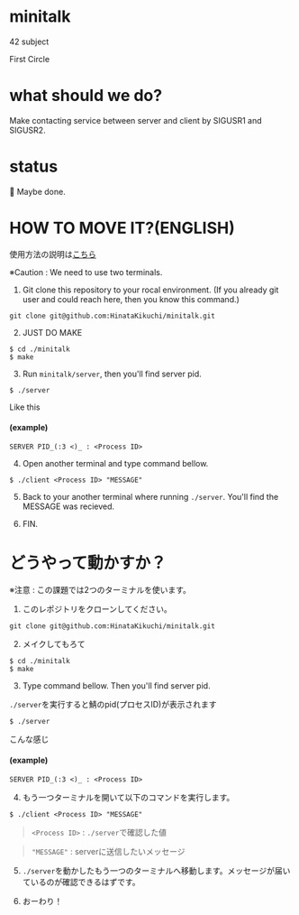 # minitalk

42 subject

First Circle

# what should we do?

Make contacting service between server and client by SIGUSR1 and SIGUSR2.

# status

🔁 Maybe done.

# HOW TO MOVE IT?(ENGLISH)
使用方法の説明は[こちら](#どうやって動かすか？)


※Caution : We need to use two terminals.

1. Git clone this repository to your rocal environment. (If you already git user and could reach here, then you know this command.)

```
git clone git@github.com:HinataKikuchi/minitalk.git
```

2. JUST DO MAKE

```
$ cd ./minitalk
$ make
```

3. Run ```minitalk/server```, then you'll find server pid.

```
$ ./server
```
Like this

#### (example)

```
SERVER PID_(:3 <)_ : <Process ID>
```

4. Open another terminal and type command bellow.

```
$ ./client <Process ID> "MESSAGE"
```

5. Back to your another terminal where running ```./server```. You'll find the MESSAGE was recieved.

6. FIN.


# どうやって動かすか？

※注意 : この課題では2つのターミナルを使います。

1. このレポジトリをクローンしてください。

```
git clone git@github.com:HinataKikuchi/minitalk.git
```

2. メイクしてもろて

```
$ cd ./minitalk
$ make
```

3. Type command bellow. Then you'll find server pid.

```./server```を実行すると鯖のpid(プロセスID)が表示されます

```
$ ./server
```

こんな感じ
#### (example)

```
SERVER PID_(:3 <)_ : <Process ID>
```

4. もう一つターミナルを開いて以下のコマンドを実行します。

```
$ ./client <Process ID> "MESSAGE"
```

> ```<Process ID>``` : ```./server```で確認した値

> ```"MESSAGE"``` : serverに送信したいメッセージ


5. ```./server```を動かしたもう一つのターミナルへ移動します。メッセージが届いているのが確認できるはずです。

6. おーわり！